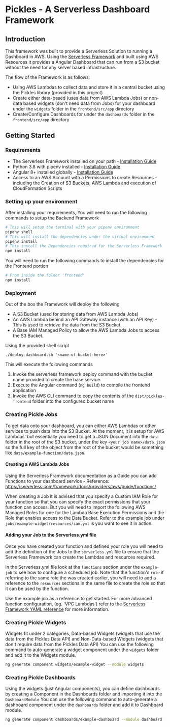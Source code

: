 # Pickles - A Serverless Dashboard Framework
## Introduction
This framework was built to provide a Serverless Solution to running a Dashboard in AWS.
Using the [Serverless Framework](https://www.serverless.com) and built using AWS Resources it 
provides a Angular Dashboard that can run from a S3 bucket without the need for any server based infrastructure.

The flow of the Framework is as follows:
- Using AWS Lambdas to collect data and store it in a central bucket using the Pickles library (provided in this project)
- Create either data-based (uses data from AWS Lambda Jobs) or non-data based widgets (don't need data from Jobs) for your 
dashboard under the `widgets` folder in the `frontend/src/app` directory 
- Create/Configure Dashboards for under the `dashboards` folder in the `frontend/src/app` directory

## Getting Started
### Requirements
- The Serverless Framework installed on your path - [Installation Guide](https://serverless.com/framework/docs/providers/aws/guide/installation/)
- Python 3.8 with pipenv installed - [Installation Guide](https://pipenv.readthedocs.io/en/latest/)
- Angular 8+ installed globally - [Installation Guide](https://angular.io/guide/setup-local)
- Access to an AWS Account with a Permissions to create Resources - including the Creation of S3 Buckets, AWS Lambda and execution of CloudFormation Scripts

### Setting up your environment
After installing your requirements, You will need to run the following commands to setup the Backend Framework
```bash
# This will setup the terminal with your pipenv environment
pipenv shell
# This will install the dependencies under the virtual environment 
pipenv install
# This install the Dependencies required for the Serverless Framework
npm install
```

You will need to run the following commands to install the dependencies for the Frontend portion
```bash
# From inside the folder 'frontend'
npm install
```

### Deployment
Out of the box the Framework will deploy the following
 - A S3 Bucket (used for storing data from AWS Lambda Jobs)
 - An AWS Lambda behind an API Gateway instance (with an API Key) - This is used to retrieve the data from the S3 Bucket.
 - A Base IAM Managed Policy to allow the AWS Lambda Jobs to access the S3 Bucket.
 
Using the provided shell script
```
./deploy-dashboard.sh '<name-of-bucket-here>'
```
This will execute the following commands
1. Invoke the serverless framework deploy command with the bucket name provided to create the base service
2. Execute the Angular command (`ng build`) to compile the frontend application
3. Invoke the AWS CLI command to copy the contents of the `dist/pickles-frontend` folder into the configured bucket name 

### Creating Pickle Jobs
To get data onto your dashboard, you can either AWS Lambdas or other services to push data into the S3 Bucket. 
At the moment, it is setup for AWS Lambdas' but essentially you need to get a JSON Document into the `data` folder in the root of the S3 bucket,
under the key `<your job name>/data.json` so the full key of the object from the root of the bucket would be something like `data/example-function/data.json`.

#### Creating a AWS Lambda Jobs
Using the Serverless Framework documentation as a Guide you can add Functions to your dashboard service
    -  Reference: https://serverless.com/framework/docs/providers/aws/guide/functions/

When creating a Job it is advised that you specify a Custom IAM Role for your function so that you can specify the exact permissions that your
function can access. But you will need to import the following AWS Managed Roles for one for the Lambda Base Execution Permissions and the Role 
that enables access to the Data Bucket. Refer to the example job under `jobs/example-widget/resources/iam.yml` is you want to see it in action.

#### Adding your Job to the Serverless.yml file    
Once you have created your function and defined your role you will need to add the definition of the Jobs to the `serverless.yml` file to ensure
that the Serverless Framework can create the Lambdas and resources required. 

In the Serverless.yml file look at the `functions` section under the `example-job` to see how to configure a scheduled job. Note that the function's 
`role` if referring to the same role the was created earlier, you will need to add a reference to the `resources` sections in the same file to create
the role so that it can be used by the function.

Use the example job as a reference to get started. For more advanced function configuration, (eg. 'VPC Lambdas') refer to the 
[Serverless Framework YAML reference](https://serverless.com/framework/docs/providers/aws/guide/serverless.yml/) for more information.

### Creating Pickle Widgets
Widgets fit under 2 categories, Data-based Widgets (widgets that use the data from the Pickles Data API) 
and Non-Data-based Widgets (widgets that don't require data from the Pickles Data API)
You can use the following command to auto-generate a widget component under the `widgets` folder and add it to the Widgets module.
```bash
ng generate component widgets/example-widget --module widgets
```

### Creating Pickle Dashboards
Using the widgets (just Angular components), you can define dashboards by creating a Component in the Dashboards folder and importing it into the `DashboardModule`
You can use the following command to auto-generate a dashboard component under the `dashboards` folder and add it to Dashboard module.
```bash
ng generate component dashboards/example-dashboard --module dashboard
```